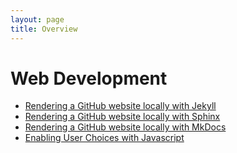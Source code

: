 ```yaml
---
layout: page
title: Overview
---
```



Web Development
==================

  - [Rendering a GitHub website locally with Jekyll](Jekyll_Tutorial.md)
  - [Rendering a GitHub website locally with Sphinx](Sphinx_Tutorial.md)
  - [Rendering a GitHub website locally with MkDocs](mkdocs.md)
  - [Enabling User Choices with Javascript](Javascript-dropdown-box/javascript_chooser.md)
